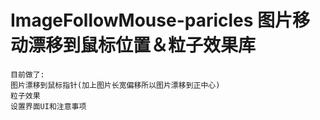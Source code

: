 # ImageFollowMouse-paricles 图片移动漂移到鼠标位置＆粒子效果库
```
目前做了:
图片漂移到鼠标指针(加上图片长宽偏移所以图片漂移到正中心)
粒子效果
设置界面UI和注意事项
```
